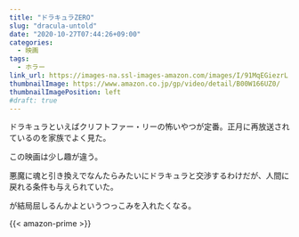 ```yaml
---
title: "ドラキュラZERO"
slug: "dracula-untold"
date: "2020-10-27T07:44:26+09:00"
categories:
  - 映画
tags:
  - ホラー
link_url: https://images-na.ssl-images-amazon.com/images/I/91MqEGiezrL._SX300_.jpg
thumbnailImage: https://www.amazon.co.jp/gp/video/detail/B00W166UZ0/
thumbnailImagePosition: left
#draft: true
---
```

ドラキュラといえばクリフトファー・リーの怖いやつが定番。正月に再放送されているのを家族でよく見た。
<!--more-->
この映画は少し趣が違う。

悪魔に魂と引き換えでなんたらみたいにドラキュラと交渉するわけだが、人間に戻れる条件も与えられていた。

が結局屈しるんかよというつっこみを入れたくなる。

{{< amazon-prime >}}
